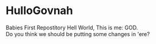 # HulloGovnah
Babies First Repostitory
Hell World, This is me: GOD.  
Do you think we should be putting some changes in 'ere?
